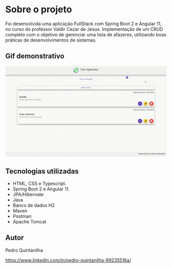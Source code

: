 # Sobre o projeto

Foi desenvolvida uma aplicação FullStack com Spring Boot 2 e Angular 11, no curso do professor Valdir Cezar de Jesus.
Implementação de um CRUD completo com o objetivo de gerenciar uma lista de afazeres, utilizando boas práticas de desenvolvimentos de sistemas.

## Gif demonstrativo
<div align="center">
<img src="https://github.com/pedroquintanilha/springboot2-angular11/blob/main/recording-2023-01-16-18-29-35-_online-video-cutter.com_.gif" width="700px" />
</div>

## Tecnologias utilizadas

- HTML, CSS e Typescript.
- Spring Boot 2 e Angular 11.
- JPA/Hibernate
- Java
- Banco de dados H2
- Maven
- Postman
- Apache Tomcat

## Autor

Pedro Quintanilha

https://www.linkedin.com/in/pedro-quintanilha-99235516a/

